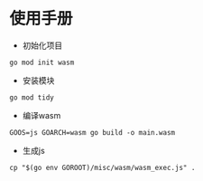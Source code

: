 # 使用手册
- 初始化项目
```text
go mod init wasm
```
- 安装模块
```text
go mod tidy
```
- 编译wasm
```text
GOOS=js GOARCH=wasm go build -o main.wasm
```
- 生成js
```text
cp "$(go env GOROOT)/misc/wasm/wasm_exec.js" .
```